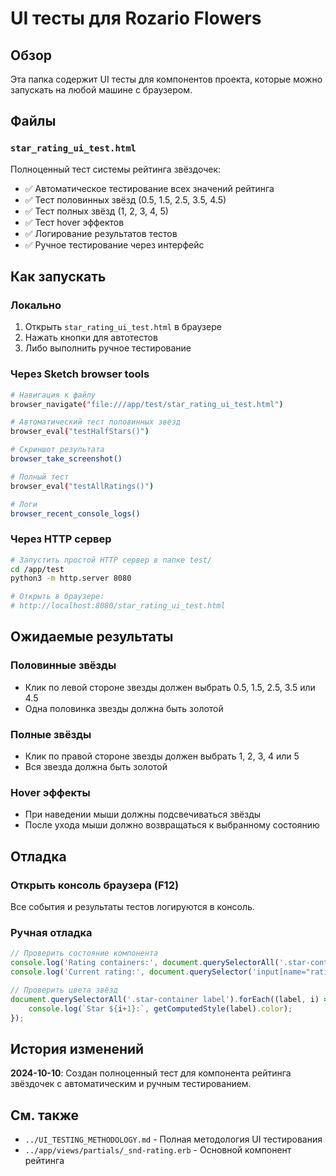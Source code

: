 # UI тесты для Rozario Flowers

## Обзор

Эта папка содержит UI тесты для компонентов проекта, которые можно запускать на любой машине с браузером.

## Файлы

### `star_rating_ui_test.html`
Полноценный тест системы рейтинга звёздочек:
- ✅ Автоматическое тестирование всех значений рейтинга
- ✅ Тест половинных звёзд (0.5, 1.5, 2.5, 3.5, 4.5)
- ✅ Тест полных звёзд (1, 2, 3, 4, 5)
- ✅ Тест hover эффектов
- ✅ Логирование результатов тестов
- ✅ Ручное тестирование через интерфейс

## Как запускать

### Локально
1. Открыть `star_rating_ui_test.html` в браузере
2. Нажать кнопки для автотестов
3. Либо выполнить ручное тестирование

### Через Sketch browser tools
```bash
# Навигация к файлу
browser_navigate("file:///app/test/star_rating_ui_test.html")

# Автоматический тест половинных звёзд
browser_eval("testHalfStars()")

# Скриншот результата
browser_take_screenshot()

# Полный тест
browser_eval("testAllRatings()")

# Логи
browser_recent_console_logs()
```

### Через HTTP сервер
```bash
# Запустить простой HTTP сервер в папке test/
cd /app/test
python3 -m http.server 8080

# Открыть в браузере:
# http://localhost:8080/star_rating_ui_test.html
```

## Ожидаемые результаты

### Половинные звёзды
- Клик по левой стороне звезды должен выбрать 0.5, 1.5, 2.5, 3.5 или 4.5
- Одна половинка звезды должна быть золотой

### Полные звёзды  
- Клик по правой стороне звезды должен выбрать 1, 2, 3, 4 или 5
- Вся звезда должна быть золотой

### Hover эффекты
- При наведении мыши должны подсвечиваться звёзды
- После ухода мыши должно возвращаться к выбранному состоянию

## Отладка

### Открыть консоль браузера (F12)
Все события и результаты тестов логируются в консоль.

### Ручная отладка
```javascript
// Проверить состояние компонента
console.log('Rating containers:', document.querySelectorAll('.star-container').length);
console.log('Current rating:', document.querySelector('input[name="rating"]:checked')?.value);

// Проверить цвета звёзд
document.querySelectorAll('.star-container label').forEach((label, i) => {
    console.log(`Star ${i+1}:`, getComputedStyle(label).color);
});
```

## История изменений

**2024-10-10**: Создан полноценный тест для компонента рейтинга звёздочек с автоматическим и ручным тестированием.

## См. также

- `../UI_TESTING_METHODOLOGY.md` - Полная методология UI тестирования
- `../app/views/partials/_snd-rating.erb` - Основной компонент рейтинга